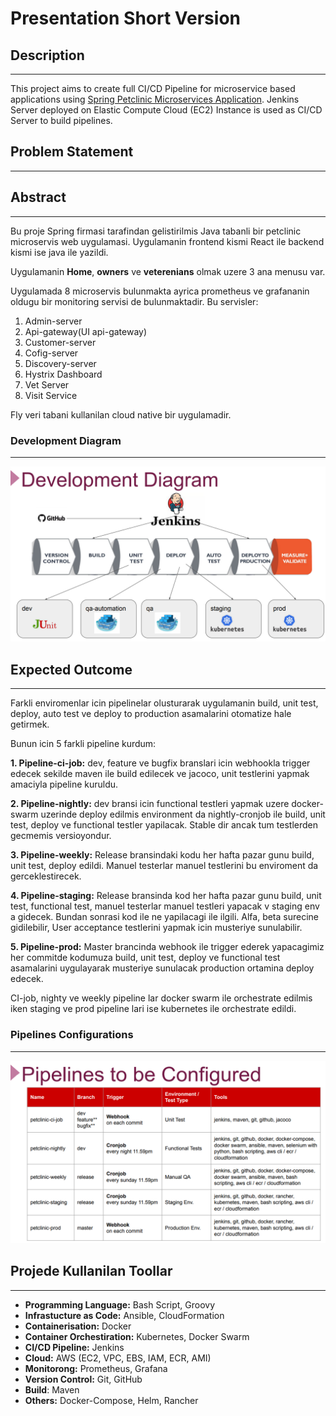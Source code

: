 # Presentation Short Version

## Description
***
This project aims to create full CI/CD Pipeline for microservice based applications using [Spring Petclinic Microservices Application](https://github.com/spring-petclinic/spring-petclinic-microservices). Jenkins Server deployed on Elastic Compute Cloud (EC2) Instance is used as CI/CD Server to build pipelines.

## Problem Statement
***

## Abstract
***
Bu proje Spring firmasi tarafindan gelistirilmis Java tabanli bir petclinic microservis web uygulamasi. Uygulamanin frontend kismi React ile backend kismi ise java ile yazildi.

Uygulamanin **Home**, **owners** ve **veterenians** olmak uzere 3 ana menusu var.

Uygulamada 8 microservis bulunmakta ayrica prometheus ve grafananin oldugu bir monitoring servisi de bulunmaktadir. Bu servisler:
  1. Admin-server
  2. Api-gateway(UI  api-gateway)
  3. Custom­er-server
  4. Cofig-server
  5. Discovery-server
  6. Hystrix Dashboard
  7. Vet Server
  8. Visit Service

Fly veri tabani kullanilan cloud native bir uygulamadir.

### Development Diagram
***

![Development Diagram](./project-501-dev-diagram.png)

## Expected Outcome
***
Farkli enviromenlar icin pipelinelar olusturarak uygulamanin build, unit test, deploy, auto test ve deploy to production asamalarini otomatize hale getirmek. 

Bunun icin 5 farkli pipeline kurdum:
    
**1. Pipeline-ci-job:** dev, feature ve bugfix branslari icin webhookla trigger edecek sekilde maven ile build edilecek ve jacoco, unit testlerini yapmak amaciyla pipeline kuruldu.
    
**2. Pipeline-nightly:** dev bransi icin functional testleri yapmak uzere docker-swarm uzerinde deploy edilmis environment da nightly-cronjob ile build, unit test, deploy ve functional testler yapilacak. Stable dir ancak tum testlerden gecmemis versioyondur.
    
**3. Pipeline-weekly:** Release bransindaki kodu her hafta pazar gunu build, unit test, deploy edildi. Manuel testerlar manuel testlerini bu enviroment da gerceklestirecek. 
    
**4. Pipeline-staging:** Release bransinda kod her hafta pazar gunu build, unit test, functional test, manuel testerlar manuel testleri yapacak v staging env a gidecek. Bundan sonrasi kod ile ne yapilacagi ile ilgili. Alfa, beta surecine gidilebilir, User acceptance testlerini yapmak icin musteriye sunulabilir. 
    
**5. Pipeline-prod:** Master brancinda webhook ile trigger ederek yapacagimiz her commitde kodumuza build, unit test, deploy ve functional test asamalarini uygulayarak musteriye sunulacak production ortamina deploy edecek. 

CI-job, nighty ve weekly pipeline lar docker swarm ile orchestrate edilmis iken staging ve prod pipeline lari ise kubernetes ile orchestrate edildi.

### Pipelines Configurations
***
![Pipelines to be configured](./project-501-pipelines.png)

## Projede Kullanilan Toollar
***
* **Programming Language:** Bash Script, Groovy
* **Infrastucture as Code:** Ansible, CloudFormation
* **Containerisation:** Docker
* **Container Orchestiration:** Kubernetes, Docker Swarm
* **CI/CD Pipeline:** Jenkins
* **Cloud:** AWS (EC2, VPC, EBS, IAM, ECR, AMI)
* **Monitorong:** Prometheus, Grafana
* **Version Control:** Git, GitHub
* **Build**: Maven
* **Others:** Docker-Compose, Helm, Rancher